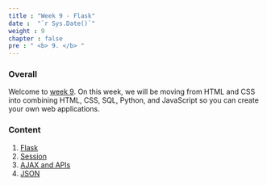 ```yaml
---
title : "Week 9 - Flask"
date :  "`r Sys.Date()`" 
weight : 9 
chapter : false
pre : " <b> 9. </b> "
---
```

### Overall
Welcome to [week 9](https://baobaoupcloud.github.io/cs-w9/). On this week, we will be moving from HTML and CSS into combining HTML, CSS, SQL, Python, and JavaScript so you can create your own web applications.

### Content
 1. [Flask](https://baobaoupcloud.github.io/cs-w9/1-flask/)
 2. [Session](https://baobaoupcloud.github.io/cs-w9/2-session/)
 3. [AJAX and APIs](https://baobaoupcloud.github.io/cs-w9/3-ajax-apis/)
 4. [JSON](https://baobaoupcloud.github.io/cs-w9/4-json/)
